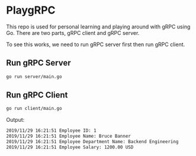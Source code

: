# PlaygRPC

This repo is used for personal learning and playing around with gRPC using Go.
There are two parts, gRPC client and gRPC server.

To see this works, we need to run gRPC server first then run gRPC client.

## Run gRPC Server

```sh
go run server/main.go
```

## Run gRPC Client


```sh
go run client/main.go
```

Output:
```sh
2019/11/29 16:21:51 Employee ID: 1
2019/11/29 16:21:51 Employee Name: Bruce Banner
2019/11/29 16:21:51 Employee Department Name: Backend Engineering
2019/11/29 16:21:51 Employee Salary: 1200.00 USD
```
